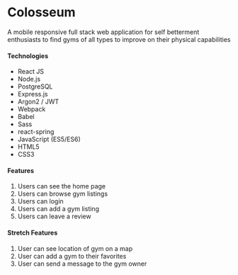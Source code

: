 # Colosseum
A mobile responsive full stack web application for self betterment enthusiasts to find gyms of all types to improve on their physical capabilities

#### Technologies
* React JS
* Node.js
* PostgreSQL
* Express.js
* Argon2 / JWT
* Webpack
* Babel
* Sass
* react-spring
* JavaScript (ES5/ES6)
* HTML5
* CSS3

#### Features
1. Users can see the home page
2. Users can browse gym listings
3. Users can login
4. Users can add a gym listing
5. Users can leave a review

#### Stretch Features
1. User can see location of gym on a map
2. User can add a gym to their favorites
3. User can send a message to the gym owner
